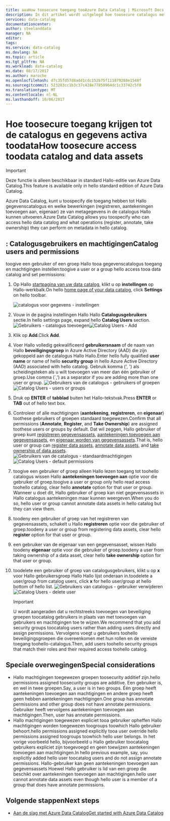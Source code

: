 ```yaml
---
title: aaaHow toosecure toegang tooAzure Data Catalog | Microsoft Docs
description: In dit artikel wordt uitgelegd hoe toosecure catalogus met gegevens en de gegevensassets.
services: data-catalog
documentationcenter: 
author: steelanddata
manager: NA
editor: 
tags: 
ms.service: data-catalog
ms.devlang: NA
ms.topic: article
ms.tgt_pltfrm: NA
ms.workload: data-catalog
ms.date: 08/17/2017
ms.author: maroche
ms.openlocfilehash: d7c35fd57d8add1cdc152b75f111879288e1548f
ms.sourcegitcommit: 523283cc1b3c37c428e77850964dc1c33742c5f0
ms.translationtype: MT
ms.contentlocale: nl-NL
ms.lasthandoff: 10/06/2017
---
```

# <a name="how-toosecure-access-toodata-catalog-and-data-assets"></a><span data-ttu-id="8b5c8-103">Hoe toosecure toegang krijgen tot de catalogus en gegevens activa toodata</span><span class="sxs-lookup"><span data-stu-id="8b5c8-103">How toosecure access toodata catalog and data assets</span></span>
> [!IMPORTANT]
> <span data-ttu-id="8b5c8-104">Deze functie is alleen beschikbaar in standard Hallo-editie van Azure Data Catalog.</span><span class="sxs-lookup"><span data-stu-id="8b5c8-104">This feature is available only in hello standard edition of Azure Data Catalog.</span></span>

<span data-ttu-id="8b5c8-105">Azure Data Catalog, kunt u toospecify die toegang hebben tot Hallo gegevenscatalogus en welke bewerkingen (registreren, aantekeningen toevoegen aan, eigenaar) ze van metagegevens in de catalogus Hallo kunnen uitvoeren.</span><span class="sxs-lookup"><span data-stu-id="8b5c8-105">Azure Data Catalog allows you toospecify who can access hello data catalog and what operations (register, annotate, take ownership) they can perform on metadata in hello catalog.</span></span> 

## <a name="catalog-users-and-permissions"></a><span data-ttu-id="8b5c8-106">: Catalogusgebruikers en machtigingen</span><span class="sxs-lookup"><span data-stu-id="8b5c8-106">Catalog users and permissions</span></span>
<span data-ttu-id="8b5c8-107">toogive een gebruiker of een groep Hallo tooa gegevenscatalogus toegang en machtigingen instellen:</span><span class="sxs-lookup"><span data-stu-id="8b5c8-107">toogive a user or a group hello access tooa data catalog and set permissions:</span></span>

1. <span data-ttu-id="8b5c8-108">Op Hallo [startpagina van uw data catalog](http://www.azuredatacatalog.com), klikt u op **instellingen** op Hallo-werkbalk.</span><span class="sxs-lookup"><span data-stu-id="8b5c8-108">On hello [home page of your data catalog](http://www.azuredatacatalog.com),  click **Settings** on hello toolbar.</span></span>

    ![catalogus voor gegevens - instellingen](media/data-catalog-how-to-secure-catalog/data-catalog-settings.png)
2. <span data-ttu-id="8b5c8-110">Vouw in de pagina instellingen Hallo Hallo **Catalogusgebruikers** sectie.</span><span class="sxs-lookup"><span data-stu-id="8b5c8-110">In hello settings page, expand hello **Catalog Users** section.</span></span>
    <span data-ttu-id="8b5c8-111">![Gebruikers - catalogus toevoegen](media/data-catalog-how-to-secure-catalog/data-catalog-add-button.png)</span><span class="sxs-lookup"><span data-stu-id="8b5c8-111">![Catalog Users - Add](media/data-catalog-how-to-secure-catalog/data-catalog-add-button.png)</span></span>
3. <span data-ttu-id="8b5c8-112">Klik op **Add**.</span><span class="sxs-lookup"><span data-stu-id="8b5c8-112">Click **Add**.</span></span>
4. <span data-ttu-id="8b5c8-113">Voer Hallo volledig gekwalificeerd **gebruikersnaam** of de naam van Hallo **beveiligingsgroep** in Azure Active Directory (AAD) die zijn gekoppeld aan de catalogus Hallo Hallo.</span><span class="sxs-lookup"><span data-stu-id="8b5c8-113">Enter hello fully qualified **user name** or name of hello **security group** in hello Azure Active Directory (AAD) associated with hello catalog.</span></span> <span data-ttu-id="8b5c8-114">Gebruik komma (', ') als scheidingsteken als u wilt toevoegen van meer dan één gebruiker of groep.</span><span class="sxs-lookup"><span data-stu-id="8b5c8-114">Use comma (\`,’) as a separator if you are adding more than one user or group.</span></span>
    <span data-ttu-id="8b5c8-115">![Gebruikers van de catalogus - gebruikers of groepen](media/data-catalog-how-to-secure-catalog/data-catalog-users-groups.png)</span><span class="sxs-lookup"><span data-stu-id="8b5c8-115">![Catalog Users - users or groups](media/data-catalog-how-to-secure-catalog/data-catalog-users-groups.png)</span></span>
5. <span data-ttu-id="8b5c8-116">Druk op **ENTER** of **tabblad** buiten het Hallo-tekstvak.</span><span class="sxs-lookup"><span data-stu-id="8b5c8-116">Press **ENTER** or **TAB** out of hello text box.</span></span> 
6.  <span data-ttu-id="8b5c8-117">Controleer of alle machtigingen (**aantekening**, **registreren**, en **eigenaar**) toothese gebruikers of groepen standaard toegewezen.</span><span class="sxs-lookup"><span data-stu-id="8b5c8-117">Confirm that all permissions (**Annotate**, **Register**, and **Take Ownership**) are assigned toothese users or groups by default.</span></span> <span data-ttu-id="8b5c8-118">Dat wil zeggen, Hallo gebruiker of groep kunt [registreren gegevensassets]( data-catalog-how-to-register.md), [aantekeningen toevoegen aan gegevensassets]( data-catalog-how-to-annotate.md), en [eigenaar worden van gegevensassets]( data-catalog-how-to-manage.md).</span><span class="sxs-lookup"><span data-stu-id="8b5c8-118">That is, hello user or group can [register data assets]( data-catalog-how-to-register.md), [annotate data assets]( data-catalog-how-to-annotate.md), and [take ownership of data assets]( data-catalog-how-to-manage.md).</span></span> 
    <span data-ttu-id="8b5c8-119">![Gebruikers van de catalogus - standaardmachtigingen](media/data-catalog-how-to-secure-catalog/data-catalog-default-permissions.png)</span><span class="sxs-lookup"><span data-stu-id="8b5c8-119">![Catalog Users - default permissions](media/data-catalog-how-to-secure-catalog/data-catalog-default-permissions.png)</span></span>
7.  <span data-ttu-id="8b5c8-120">toogive een gebruiker of groep alleen Hallo lezen toegang tot toohello catalogus wissen Hallo **aantekeningen toevoegen aan** optie voor die gebruiker of groep.</span><span class="sxs-lookup"><span data-stu-id="8b5c8-120">toogive a user or group only hello read access toohello catalog, clear hello **annotate** option for that user or group.</span></span> <span data-ttu-id="8b5c8-121">Wanneer u doet dit, Hallo gebruiker of groep kan niet gegevensassets in Hallo catalogus aantekeningen maar kunnen weergeven.</span><span class="sxs-lookup"><span data-stu-id="8b5c8-121">When you do so, hello user or group cannot annotate data assets in hello catalog but they can view them.</span></span> 
8.  <span data-ttu-id="8b5c8-122">toodeny een gebruiker of groep van het registreren van gegevensassets, schakelt u Hallo **registreren** optie voor die gebruiker of groep.</span><span class="sxs-lookup"><span data-stu-id="8b5c8-122">toodeny a user or group from registering data assets, clear hello **register** option for that user or group.</span></span>
9.  <span data-ttu-id="8b5c8-123">een gebruiker van de eigenaar van een gegevensasset, wissen Hallo toodeny **eigenaar** optie voor die gebruiker of groep.</span><span class="sxs-lookup"><span data-stu-id="8b5c8-123">toodeny a user from taking ownership of a data asset, clear hello **take ownership** option for that user or group.</span></span> 
10. <span data-ttu-id="8b5c8-124">toodelete een gebruiker of groep van catalogusgebruikers, klikt u op **x** voor Hallo gebruikersgroep Hallo Hallo lijst onderaan in.</span><span class="sxs-lookup"><span data-stu-id="8b5c8-124">toodelete a user/group from catalog users, click **x** for hello user/group at hello bottom of hello list.</span></span> 
    <span data-ttu-id="8b5c8-125">![Gebruikers van catalogus - gebruiker verwijderen](media/data-catalog-how-to-secure-catalog/data-catalog-delete-user.png)</span><span class="sxs-lookup"><span data-stu-id="8b5c8-125">![Catalog Users - delete user](media/data-catalog-how-to-secure-catalog/data-catalog-delete-user.png)</span></span>

    > [!IMPORTANT]
    > <span data-ttu-id="8b5c8-126">U wordt aangeraden dat u rechtstreeks toevoegen van beveiliging groepen toocatalog gebruikers in plaats van met toevoegen van gebruikers en machtigingen toe te wijzen.</span><span class="sxs-lookup"><span data-stu-id="8b5c8-126">We recommend that you add security groups toocatalog users rather than adding users directly and assign permissions.</span></span> <span data-ttu-id="8b5c8-127">Vervolgens voegt u gebruikers toohello beveiligingsgroepen die overeenkomen met hun rollen en de vereiste toegang toohello-catalogus.</span><span class="sxs-lookup"><span data-stu-id="8b5c8-127">Then, add users toohello security groups that match their roles and their required access toohello catalog.</span></span>

## <a name="special-considerations"></a><span data-ttu-id="8b5c8-128">Speciale overwegingen</span><span class="sxs-lookup"><span data-stu-id="8b5c8-128">Special considerations</span></span>

- <span data-ttu-id="8b5c8-129">Hallo machtigingen toegewezen groepen toosecurity additief zijn.</span><span class="sxs-lookup"><span data-stu-id="8b5c8-129">hello permissions assigned toosecurity groups are additive.</span></span> <span data-ttu-id="8b5c8-130">Een gebruiker is, en wel in twee groepen.</span><span class="sxs-lookup"><span data-stu-id="8b5c8-130">Say, a user is in two groups.</span></span> <span data-ttu-id="8b5c8-131">Één groep heeft aantekeningen toevoegen aan machtigingen en andere groep heeft geen hebben aantekeningen machtigingen.</span><span class="sxs-lookup"><span data-stu-id="8b5c8-131">One group has annotate permissions and other group does not have annotate permissions.</span></span> <span data-ttu-id="8b5c8-132">Gebruiker heeft vervolgens aantekeningen toevoegen aan machtigingen.</span><span class="sxs-lookup"><span data-stu-id="8b5c8-132">Then, user has annotate permissions.</span></span> 
- <span data-ttu-id="8b5c8-133">Hallo machtigingen toegewezen expliciet tooa gebruiker opheffen Hallo machtigingen worden toegewezen toogroups toowhich Hallo gebruiker behoort.</span><span class="sxs-lookup"><span data-stu-id="8b5c8-133">hello permissions assigned explicitly tooa user override hello permissions assigned toogroups toowhich hello user belongs.</span></span> <span data-ttu-id="8b5c8-134">In het vorige voorbeeld hello, bijvoorbeeld u Hallo gebruiker toocatalog gebruikers expliciet zijn toegevoegd en geen toewijzen aantekeningen toevoegen aan machtigingen.</span><span class="sxs-lookup"><span data-stu-id="8b5c8-134">In hello previous example, say, you explicitly added hello user toocatalog users and do not assign annotate permissions.</span></span> <span data-ttu-id="8b5c8-135">Hallo-gebruiker kan geen aantekeningen toevoegen aan gegevensassets Hoewel Hallo gebruiker is lid van een groep die beschikt over aantekeningen toevoegen aan machtigingen.</span><span class="sxs-lookup"><span data-stu-id="8b5c8-135">hello user cannot annotate data assets even though hello user is a member of a group that does have annotate permissions.</span></span>

## <a name="next-steps"></a><span data-ttu-id="8b5c8-136">Volgende stappen</span><span class="sxs-lookup"><span data-stu-id="8b5c8-136">Next steps</span></span>
- [<span data-ttu-id="8b5c8-137">Aan de slag met Azure Data Catalog</span><span class="sxs-lookup"><span data-stu-id="8b5c8-137">Get started with Azure Data Catalog</span></span>](data-catalog-get-started.md)

